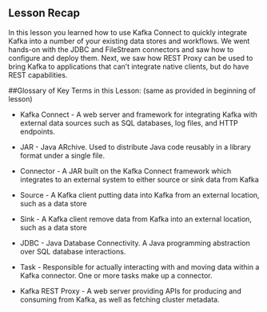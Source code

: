 ## Lesson Recap
In this lesson you learned how to use Kafka Connect to quickly integrate Kafka into a number of your existing data stores and workflows. We went hands-on with the JDBC and FileStream connectors and saw how to configure and deploy them. Next, we saw how REST Proxy can be used to bring Kafka to applications that can’t integrate native clients, but do have REST capabilities.

##Glossary of Key Terms in this Lesson: (same as provided in beginning of lesson)

- Kafka Connect - A web server and framework for integrating Kafka with external data sources such as SQL databases, log files, and HTTP endpoints.

- JAR - Java ARchive. Used to distribute Java code reusably in a library format under a single file.

- Connector - A JAR built on the Kafka Connect framework which integrates to an external system to either source or sink data from Kafka

- Source - A Kafka client putting data into Kafka from an external location, such as a data store

- Sink - A Kafka client remove data from Kafka into an external location, such as a data store

- JDBC - Java Database Connectivity. A Java programming abstraction over SQL database interactions.

- Task - Responsible for actually interacting with and moving data within a Kafka connector. One or more tasks make up a connector.

- Kafka REST Proxy - A web server providing APIs for producing and consuming from Kafka, as well as fetching cluster metadata.
